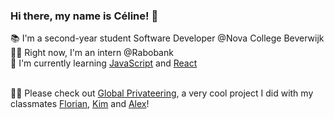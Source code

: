 ### Hi there, my name is Céline! 💖

📚 I'm a second-year student Software Developer @Nova College Beverwijk<br />
👩‍💻 Right now, I'm an intern @Rabobank <br />
🌱 I'm currently learning <a href="https://www.udemy.com/course/the-complete-javascript-course/">JavaScript</a> and <a href="https://www.codebreakthrough.com/view/courses/free-react-course">React</a><br /><br />

🏴‍☠️ Please check out <a href="https://globalprivateering.com/">Global Privateering</a>, a very cool project I did with my classmates <a href="https://github.com/FlorianSDV">Florian</a>, <a href="https://github.com/Esmaraldaa1">Kim</a> and <a href="https://github.com/ARasterhoff">Alex</a>!
